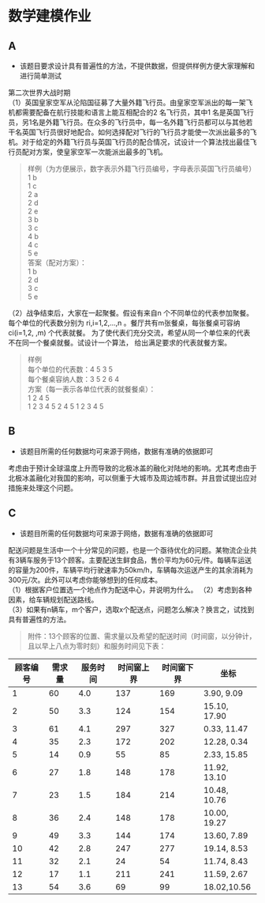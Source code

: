 # 数学建模作业
## A
* 该题目要求设计具有普遍性的方法，不提供数据，但提供样例方便大家理解和进行简单测试

第二次世界大战时期   
（1）英国皇家空军从沦陷国征募了大量外籍飞行员。由皇家空军派出的每一架飞机都需要配备在航行技能和语言上能互相配合的2 名飞行员，其中1 名是英国飞行员，另1名是外籍飞行员。在众多的飞行员中，每一名外籍飞行员都可以与其他若干名英国飞行员很好地配合。如何选择配对飞行的飞行员才能使一次派出最多的飞机。对于给定的外籍飞行员与英国飞行员的配合情况，试设计一个算法找出最佳飞行员配对方案，使皇家空军一次能派出最多的飞机。    
> 样例（为方便展示，数字表示外籍飞行员编号，字母表示英国飞行员编号）  
> 1 b   
> 1 c   
> 2 a   
> 2 d   
> 2 e   
> 3 b   
> 3 c   
> 4 b   
> 4 c   
> 5 e   
> 答案（配对方案）：    
> 1 b   
> 2 d   
> 3 c   
> 5 e
  
（2）战争结束后，大家在一起聚餐。假设有来自n 个不同单位的代表参加聚餐。每个单位的代表数分别为 ri,i=1,2,...,n 。餐厅共有m张餐桌，每张餐桌可容纳ci(i=1,2, ,m) 个代表就餐。 为了使代表们充分交流，希望从同一个单位来的代表不在同一个餐桌就餐。试设计一个算法， 给出满足要求的代表就餐方案。
> 样例     
> 每个单位的代表数：4 5 3 5     
> 每个餐桌容纳人数：3 5 2 6 4   
> 方案（每一表示各单位代表的就餐餐桌）：    
> 1 2 4 5   
> 1 2 3 4 5
> 2 4 5
> 1 2 3 4 5
## B
* 该题目所需的任何数据均可来源于网络，数据有准确的依据即可

考虑由于预计全球温度上升而导致的北极冰盖的融化对陆地的影响。尤其考虑由于北极冰盖融化对我国的影响，可以侧重于大城市及周边城市群。并且尝试提出应对措施来处理这个问题。
## C
* 该题目所需的任何数据均可来源于网络，数据有准确的依据即可

配送问题是生活中一个十分常见的问题，也是一个亟待优化的问题。某物流企业共有3辆车服务于13个顾客。主要配送生鲜食品，售价平均为60元/件。每辆车运送的容量为200件，车辆平均行驶速率为50km/h，车辆每次运送产生的其余消耗为300元/次。此外可以考虑你能够想到的任何成本。  
（1）根据客户位置选一个地点作为配送中心，并说明为什么。 
（2）考虑到各种因素，给车辆规划配送路线。   
（3）如果有n辆车，m个客户，选取x个配送点，问题怎么解决？换言之，试找到具有普遍性的方法。
> 附件：13个顾客的位置、需求量以及希望的配送时间（时间窗，以分钟计，且以早上八点为零时刻）和服务时间见下表：    

| 顾客编号 | 需求量 | 服务时间 | 时间窗上界 | 时间窗下界 | 坐标 |
|-|-|-|-|-|-|
|1|60|4.0|137|169|3.90, 9.09|
|2|50|3.3|124|154|15.10, 17.90|
|3|61|4.1|297|327|0.33, 11.47|
|4|35|2.3|172|202|12.28, 0.34|
|5|14|0.9|55|85|2.33, 15.85|
|6|27|1.8|148|178|11.92, 13.10|
|7|23|1.5|184|214|10.48, 10.76|
|8|36|2.4|148|178|10.00, 19.27|
|9|49|3.3|144|174|13.60, 7.89|
|10|42|2.8|247|277|19.14, 8.53|
|11|32|2.1|24|54|11.74, 8.43|
|12|17|1.1|211|241|11.59, 2.67|
|13|54|3.6|69|99|18.02,10.56|